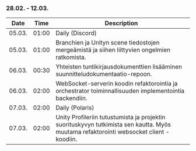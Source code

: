 ### 28.02. - 12.03.

| Date   | Time  | Description                                                                                                                            |
| ------ | ----- | -------------------------------------------------------------------------------------------------------------------------------------- |
| 05.03. | 01:00 | Daily (Discord)                                                                                                                        |
| 05.03. | 01:00 | Branchien ja Unityn scene tiedostojen mergeämistä ja siihen liittyvien ongelmien ratkomista.                                           |
| 06.03. | 00:30 | Yhteisten tuntikirjausdokumenttien lisääminen suunnitteludokumentaatio-repoon.                                                         |
| 06.03. | 02:00 | WebSocket-serverin koodin refaktorointia ja orchestrator toiminnallisuuden  implementointia backendiin.                                |
| 07.03. | 02:00 | Daily (Polaris)                                                                                                                        |
| 07.03. | 02:00 | Unity Profileriin tutustumista ja projektin suorituskyvyn tutkimista sen kautta. Myös muutama refaktorointi websocket client -koodiin. |
